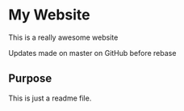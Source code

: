 # My Website

This is a really awesome website

Updates made on master on GitHub before rebase

## Purpose

This is just a readme file.
